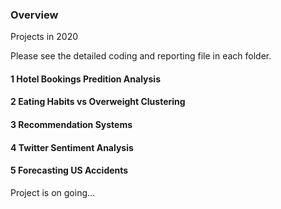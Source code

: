 ### Overview
Projects in 2020

Please see the detailed coding and reporting file in each folder.

#### 1 Hotel Bookings Predition Analysis

#### 2 Eating Habits vs Overweight Clustering

#### 3 Recommendation Systems

#### 4 Twitter Sentiment Analysis

#### 5 Forecasting US Accidents

Project is on going...
